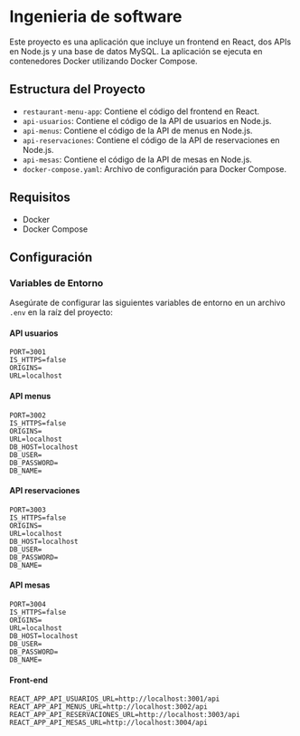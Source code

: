 # Ingenieria de software

Este proyecto es una aplicación que incluye un frontend en React, dos APIs en Node.js y una base de datos MySQL. La aplicación se ejecuta en contenedores Docker utilizando Docker Compose.

## Estructura del Proyecto

- `restaurant-menu-app`: Contiene el código del frontend en React.
- `api-usuarios`: Contiene el código de la API de usuarios en Node.js.
- `api-menus`: Contiene el código de la API de menus en Node.js.
- `api-reservaciones`: Contiene el código de la API de reservaciones en Node.js.
- `api-mesas`: Contiene el código de la API de mesas en Node.js.
- `docker-compose.yaml`: Archivo de configuración para Docker Compose.

## Requisitos

- Docker
- Docker Compose

## Configuración

### Variables de Entorno

Asegúrate de configurar las siguientes variables de entorno en un archivo `.env` en la raíz del proyecto:

#### API usuarios

```env
PORT=3001
IS_HTTPS=false
ORIGINS=
URL=localhost
```

#### API menus

```env
PORT=3002
IS_HTTPS=false
ORIGINS=
URL=localhost
DB_HOST=localhost
DB_USER=
DB_PASSWORD=
DB_NAME=
```
#### API reservaciones

```env
PORT=3003
IS_HTTPS=false
ORIGINS=
URL=localhost
DB_HOST=localhost
DB_USER=
DB_PASSWORD=
DB_NAME=
```
#### API mesas

```env
PORT=3004
IS_HTTPS=false
ORIGINS=
URL=localhost
DB_HOST=localhost
DB_USER=
DB_PASSWORD=
DB_NAME=
```
#### Front-end

```env
REACT_APP_API_USUARIOS_URL=http://localhost:3001/api
REACT_APP_API_MENUS_URL=http://localhost:3002/api
REACT_APP_API_RESERVACIONES_URL=http://localhost:3003/api
REACT_APP_API_MESAS_URL=http://localhost:3004/api
```